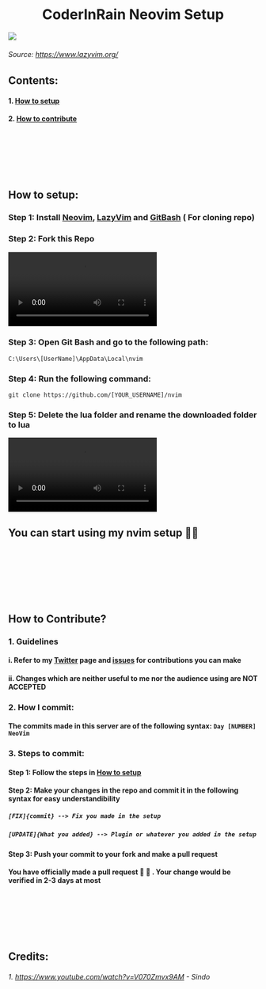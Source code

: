 <center> <h1><span>CoderInRain</span> Neovim Setup </h1> </center>
<img src="https://user-images.githubusercontent.com/292349/213447056-92290767-ea16-430c-8727-ce994c93e9cc.png"><img>

###### Source: https://www.lazyvim.org/

## Contents:

#### 1. [How to setup](#how-to-setup%3A)

#### 2. [How to contribute](#how-to-contribute%3F)

<br>
<br>
<br>
<br>
<br>

## How to setup:

### Step 1: Install <a href="https://neovim.io/">Neovim</a>, <a href="https://www.lazyvim.org/installation">LazyVim</a> and <a href="https://git-scm.com/downloads"> GitBash</a> ( For cloning repo)

### Step 2: Fork this Repo


<video src="https://github.com/Satvik-2727/nvim/assets/87568817/f50bb43e-14b0-4899-8661-df7cd14e8717"></video>


### Step 3: Open Git Bash and go to the following path:

`C:\Users\[UserName]\AppData\Local\nvim`

### Step 4: Run the following command:

`git clone https://github.com/[YOUR_USERNAME]/nvim`

### Step 5: Delete the lua folder and rename the downloaded folder to lua



<video src="https://github.com/Satvik-2727/nvim/assets/87568817/93e99096-8319-4413-b7b3-f423f888c0cf"></video>



## You can start using my nvim setup 🚀🚀

<br>
<br>
<br>
<br>
<br>
<br>

## How to Contribute?

### 1. Guidelines

#### i. Refer to my <a href="https://twitter.com/CoderInRain/status/1781590438581059953" target="_blank">Twitter</a> page and <a href="https://github.com/Satvik-2727/nvim/issues" target="_blank">issues</a> for contributions you can make

#### ii. Changes which are neither useful to me nor the audience using are NOT ACCEPTED

### 2. How I commit:

#### The commits made in this server are of the following syntax: `Day [NUMBER] NeoVim`

### 3. Steps to commit:

#### Step 1: Follow the steps in [How to setup](#how-to-setup%3A)

#### Step 2: Make your changes in the repo and commit it in the following syntax for easy understandibility

##### `[FIX]{commit} --> Fix you made in the setup`

##### `[UPDATE]{What you added} --> Plugin or whatever you added in the setup`

#### Step 3: Push your commit to your fork and make a pull request

#### You have officially made a pull request 🚀 🚀 . Your change would be verified in 2-3 days at most

<br>
<br>
<br>
<br>
<br>

## Credits:

###### 1. https://www.youtube.com/watch?v=V070Zmvx9AM - Sindo
